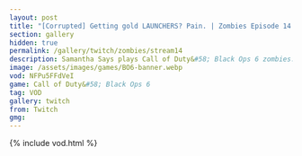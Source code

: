 ```yaml
---
layout: post
title: "[Corrupted] Getting gold LAUNCHERS? Pain. | Zombies Episode 14 | Call of Duty: Black Ops 6"
section: gallery
hidden: true
permalink: /gallery/twitch/zombies/stream14
description: Samantha Says plays Call of Duty&#58; Black Ops 6 zombies. Episode 14.
image: /assets/images/games/BO6-banner.webp
vod: NFPu5FFdVeI
game: Call of Duty&#58; Black Ops 6
tag: VOD
gallery: twitch
from: Twitch
gmg:
---
```

{% include vod.html %}